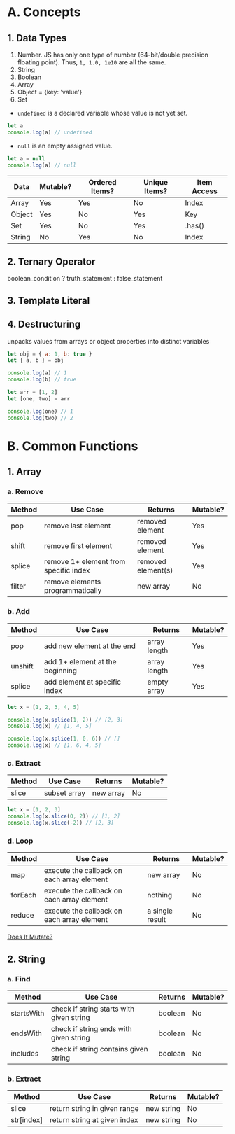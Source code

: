 # A. Concepts

## 1. Data Types

1. Number. JS has only one type of number (64-bit/double precision floating point). Thus, `1, 1.0, 1e10` are all the same.
2. String
3. Boolean
4. Array
5. Object = {key: 'value'}
6. Set

- `undefined` is a declared variable whose value is not yet set.

```javascript
let a
console.log(a) // undefined
```

- `null` is an empty assigned value.

```javascript
let a = null
console.log(a) // null
```

| Data   | Mutable? | Ordered Items? | Unique Items? | Item Access |
| ------ | -------- | -------------- | ------------- | ----------- |
| Array  | Yes      | Yes            | No            | Index       |
| Object | Yes      | No             | Yes           | Key         |
| Set    | Yes      | No             | Yes           | .has()      |
| String | No       | Yes            | No            | Index       |

## 2. Ternary Operator

boolean_condition ? truth_statement : false_statement

## 3. Template Literal

## 4. Destructuring

unpacks values from arrays or object properties into distinct variables

```javascript
let obj = { a: 1, b: true }
let { a, b } = obj

console.log(a) // 1
console.log(b) // true
```

```javascript
let arr = [1, 2]
let [one, two] = arr

console.log(one) // 1
console.log(two) // 2
```

# B. Common Functions

## 1. Array

### a. Remove

| Method | Use Case                              | Returns            | Mutable? |
| ------ | ------------------------------------- | ------------------ | -------- |
| pop    | remove last element                   | removed element    | Yes      |
| shift  | remove first element                  | removed element    | Yes      |
| splice | remove 1+ element from specific index | removed element(s) | Yes      |
| filter | remove elements programmatically      | new array          | No       |

### b. Add

| Method  | Use Case                        | Returns      | Mutable? |
| ------- | ------------------------------- | ------------ | -------- |
| pop     | add new element at the end      | array length | Yes      |
| unshift | add 1+ element at the beginning | array length | Yes      |
| splice  | add element at specific index   | empty array  | Yes      |

```javascript
let x = [1, 2, 3, 4, 5]

console.log(x.splice(1, 2)) // [2, 3]
console.log(x) // [1, 4, 5]

console.log(x.splice(1, 0, 6)) // []
console.log(x) // [1, 6, 4, 5]
```

### c. Extract

| Method | Use Case     | Returns   | Mutable? |
|--------|--------------|-----------|----------|
| slice  | subset array | new array | No       |

```javascript
let x = [1, 2, 3]
console.log(x.slice(0, 2)) // [1, 2]
console.log(x.slice(-2)) // [2, 3]
```

### d. Loop

| Method  | Use Case                                   | Returns         | Mutable? |
| ------- | ------------------------------------------ | --------------- | -------- |
| map     | execute the callback on each array element | new array       | No       |
| forEach | execute the callback on each array element | nothing         | No       |
| reduce  | execute the callback on each array element | a single result | No       |

[Does It Mutate?](https://doesitmutate.xyz/)

## 2. String

### a. Find

| Method     | Use Case                                 | Returns | Mutable? |
| ---------- | ---------------------------------------- | ------- | -------- |
| startsWith | check if string starts with given string | boolean | No       |
| endsWith   | check if string ends with given string   | boolean | No       |
| includes   | check if string contains given string    | boolean | No       |

### b. Extract

| Method     | Use Case                     | Returns    | Mutable? |
| ---------- | ---------------------------- | ---------- | -------- |
| slice      | return string in given range | new string | No       |
| str[index] | return string at given index | new string | No       |
